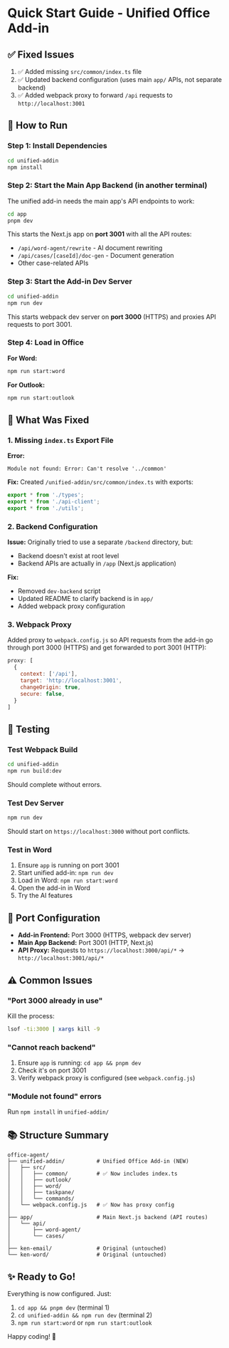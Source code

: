 # Quick Start Guide - Unified Office Add-in

## ✅ Fixed Issues

1. ✅ Added missing `src/common/index.ts` file
2. ✅ Updated backend configuration (uses main `app/` APIs, not separate backend)
3. ✅ Added webpack proxy to forward `/api` requests to `http://localhost:3001`

## 🚀 How to Run

### Step 1: Install Dependencies

```bash
cd unified-addin
npm install
```

### Step 2: Start the Main App Backend (in another terminal)

The unified add-in needs the main app's API endpoints to work:

```bash
cd app
pnpm dev
```

This starts the Next.js app on **port 3001** with all the API routes:
- `/api/word-agent/rewrite` - AI document rewriting
- `/api/cases/[caseId]/doc-gen` - Document generation
- Other case-related APIs

### Step 3: Start the Add-in Dev Server

```bash
cd unified-addin
npm run dev
```

This starts webpack dev server on **port 3000** (HTTPS) and proxies API requests to port 3001.

### Step 4: Load in Office

**For Word:**
```bash
npm run start:word
```

**For Outlook:**
```bash
npm run start:outlook
```

## 📝 What Was Fixed

### 1. Missing `index.ts` Export File

**Error:**
```
Module not found: Error: Can't resolve '../common'
```

**Fix:**
Created `/unified-addin/src/common/index.ts` with exports:
```typescript
export * from './types';
export * from './api-client';
export * from './utils';
```

### 2. Backend Configuration

**Issue:** Originally tried to use a separate `/backend` directory, but:
- Backend doesn't exist at root level
- Backend APIs are actually in `/app` (Next.js application)

**Fix:**
- Removed `dev-backend` script
- Updated README to clarify backend is in `app/`
- Added webpack proxy configuration

### 3. Webpack Proxy

Added proxy to `webpack.config.js` so API requests from the add-in go through port 3000 (HTTPS) and get forwarded to port 3001 (HTTP):

```javascript
proxy: [
  {
    context: ['/api'],
    target: 'http://localhost:3001',
    changeOrigin: true,
    secure: false,
  }
]
```

## 🧪 Testing

### Test Webpack Build
```bash
cd unified-addin
npm run build:dev
```

Should complete without errors.

### Test Dev Server
```bash
npm run dev
```

Should start on `https://localhost:3000` without port conflicts.

### Test in Word
1. Ensure `app` is running on port 3001
2. Start unified add-in: `npm run dev`
3. Load in Word: `npm run start:word`
4. Open the add-in in Word
5. Try the AI features

## 🔧 Port Configuration

- **Add-in Frontend:** Port 3000 (HTTPS, webpack dev server)
- **Main App Backend:** Port 3001 (HTTP, Next.js)
- **API Proxy:** Requests to `https://localhost:3000/api/*` → `http://localhost:3001/api/*`

## ⚠️ Common Issues

### "Port 3000 already in use"

Kill the process:
```bash
lsof -ti:3000 | xargs kill -9
```

### "Cannot reach backend"

1. Ensure `app` is running: `cd app && pnpm dev`
2. Check it's on port 3001
3. Verify webpack proxy is configured (see `webpack.config.js`)

### "Module not found" errors

Run `npm install` in `unified-addin/`

## 📚 Structure Summary

```
office-agent/
├── unified-addin/          # Unified Office Add-in (NEW)
│   ├── src/
│   │   ├── common/         # ✅ Now includes index.ts
│   │   ├── outlook/
│   │   ├── word/
│   │   ├── taskpane/
│   │   └── commands/
│   └── webpack.config.js   # ✅ Now has proxy config
│
├── app/                    # Main Next.js backend (API routes)
│   └── api/
│       ├── word-agent/
│       └── cases/
│
├── ken-email/              # Original (untouched)
└── ken-word/               # Original (untouched)
```

## ✨ Ready to Go!

Everything is now configured. Just:

1. `cd app && pnpm dev` (terminal 1)
2. `cd unified-addin && npm run dev` (terminal 2)
3. `npm run start:word` or `npm run start:outlook`

Happy coding! 🎉

